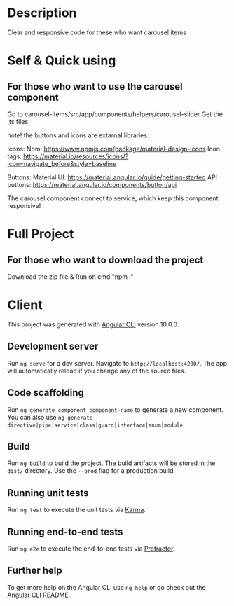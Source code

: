 # Description
Clear and responsive code for these who want carousel items

# Self & Quick using
## For those who want to use the carousel component

Go to carousel-items/src/app/components/helpers/carousel-slider
Get the .ts files

note! the buttons and icons are extarnal libraries:

Icons: 
Npm: https://www.npmjs.com/package/material-design-icons
Icon tags: https://material.io/resources/icons/?icon=navigate_before&style=baseline

Buttons:
Material UI: https://material.angular.io/guide/getting-started
API buttons: https://material.angular.io/components/button/api

The carousel component connect to service, which keep this component responsive! 


# Full Project
## For those who want to download the project

Download the zip file
& Run on cmd "npm i"

# Client

This project was generated with [Angular CLI](https://github.com/angular/angular-cli) version 10.0.0.

## Development server

Run `ng serve` for a dev server. Navigate to `http://localhost:4200/`. The app will automatically reload if you change any of the source files.

## Code scaffolding

Run `ng generate component component-name` to generate a new component. You can also use `ng generate directive|pipe|service|class|guard|interface|enum|module`.

## Build

Run `ng build` to build the project. The build artifacts will be stored in the `dist/` directory. Use the `--prod` flag for a production build.

## Running unit tests

Run `ng test` to execute the unit tests via [Karma](https://karma-runner.github.io).

## Running end-to-end tests

Run `ng e2e` to execute the end-to-end tests via [Protractor](http://www.protractortest.org/).

## Further help

To get more help on the Angular CLI use `ng help` or go check out the [Angular CLI README](https://github.com/angular/angular-cli/blob/master/README.md).
